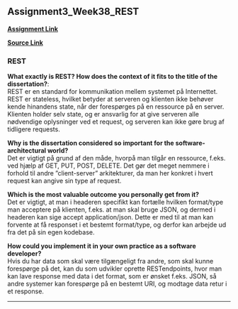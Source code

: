 ## Assignment3_Week38_REST
**[Assignment Link](https://datsoftlyngby.github.io/soft2020fall/resources/fbbdae82-A3-REST-Read.pdf)**  
  
**[Source Link](https://www.ics.uci.edu/~fielding/pubs/dissertation/top.htm)**  

### REST
**What exactly is REST? How does the context of it fits to the title of the dissertation?**:  
REST er en standard for kommunikation mellem systemet på Internettet. REST er stateless, hvilket betyder at serveren og klienten ikke behøver kende hinandens state, når der forespørges på en ressource på en server. Klienten holder selv state, og er ansvarlig for at give serveren alle nødvendige oplysninger ved et request, og serveren kan ikke gøre brug af tidligere requests.  

**Why is the dissertation considered so important for the software-architectural
world?**  
Det er vigtigt på grund af den måde, hvorpå man tilgår en ressource, f.eks. ved hjælp af GET, PUT, POST, DELETE. Det gør det meget nemmere i forhold til andre ”client-server” arkitekturer, da man her konkret i hvert request kan angive sin type af request.  

**Which is the most valuable outcome you personally get from it?**  
Det er vigtigt, at man i headeren specifikt kan fortælle hvilken format/type man acceptere på klienten, f.eks. at man skal bruge JSON, og dermed i headeren kan sige accept application/json.
Dette er med til at man kan forvente at få responset i et bestemt format/type, og derfor kan arbejde ud fra det på sin egen kodebase.
  

**How could you implement it in your own practice as a software developer?**  
Hvis du har data som skal være tilgængeligt fra andre, som skal kunne forespørge på det, kan du som udvikler oprette RESTendpoints, hvor man kan lave response med data i det format, som er ønsket f.eks. JSON, så andre systemer kan forespørge på en bestemt URI, og modtage data retur i et response.
***  
   

